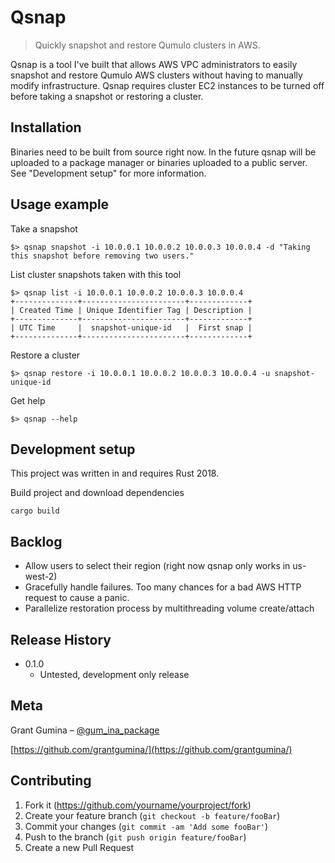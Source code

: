 # Qsnap
> Quickly snapshot and restore Qumulo clusters in AWS.

Qsnap is a tool I've built that allows AWS VPC administrators to easily snapshot and restore Qumulo AWS clusters without having to manually modify infrastructure. Qsnap requires cluster EC2 instances to be turned off before taking a snapshot or restoring a cluster.

## Installation

Binaries need to be built from source right now. In the future qsnap will be uploaded to a package manager or binaries uploaded to a public server. See "Development setup" for more information.

## Usage example

Take a snapshot
```
$> qsnap snapshot -i 10.0.0.1 10.0.0.2 10.0.0.3 10.0.0.4 -d "Taking this snapshot before removing two users."
```

List cluster snapshots taken with this tool

```
$> qsnap list -i 10.0.0.1 10.0.0.2 10.0.0.3 10.0.0.4
+--------------+-----------------------+-------------+
| Created Time | Unique Identifier Tag | Description |
+--------------+-----------------------+-------------+
| UTC Time     |  snapshot-unique-id   |  First snap |
+--------------+-----------------------+-------------+
```

Restore a cluster
```
$> qsnap restore -i 10.0.0.1 10.0.0.2 10.0.0.3 10.0.0.4 -u snapshot-unique-id
```

Get help
```
$> qsnap --help
```

## Development setup
This project was written in and requires Rust 2018.

Build project and download dependencies
```
cargo build
```

## Backlog
* Allow users to select their region (right now qsnap only works in us-west-2)
* Gracefully handle failures. Too many chances for a bad AWS HTTP request to cause a panic.
* Parallelize restoration process by multithreading volume create/attach

## Release History
* 0.1.0
  * Untested, development only release


## Meta

Grant Gumina – [@gum_ina_package](https://twitter.com/gum_ina_package)

[https://github.com/grantgumina/](https://github.com/grantgumina/)

## Contributing

1. Fork it (<https://github.com/yourname/yourproject/fork>)
2. Create your feature branch (`git checkout -b feature/fooBar`)
3. Commit your changes (`git commit -am 'Add some fooBar'`)
4. Push to the branch (`git push origin feature/fooBar`)
5. Create a new Pull Request
